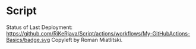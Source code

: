 # Script


Status of Last Deployment:<br>
https://github.com/RiKeRjava/Script/actions/workflows/My-GitHubActions-Basics/badge.svg
Copyleft by Roman Miatlitski.
